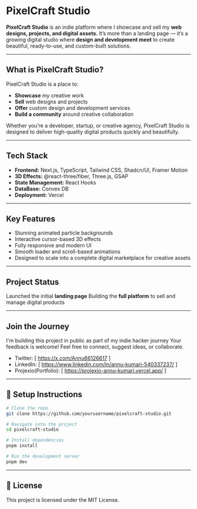 # PixelCraft Studio

**PixelCraft Studio** is an indie platform where I showcase and sell my **web designs, projects, and digital assets.**
It’s more than a landing page — it’s a growing digital studio where **design and development meet** to create beautiful, ready-to-use, and custom-built solutions.

---

##  What is PixelCraft Studio?

PixelCraft Studio is a place to:

* **Showcase** my creative work
* **Sell** web designs and projects
* **Offer** custom design and development services
* **Build a community** around creative collaboration

Whether you’re a developer, startup, or creative agency, PixelCraft Studio is designed to deliver high-quality digital products quickly and beautifully.

---

##  Tech Stack

* **Frontend:** Next.js, TypeScript, Tailwind CSS, Shadcn/UI, Framer Motion
* **3D Effects:** @react-three/fiber, Three.js, GSAP
* **State Management:** React Hooks
* **DataBase:** Convex DB
* **Deployment:** Vercel

---

## Key Features

* Stunning animated particle backgrounds
* Interactive cursor-based 3D effects
* Fully responsive and modern UI
* Smooth loader and scroll-based animations
* Designed to scale into a complete digital marketplace for creative assets

---

## Project Status

Launched the initial **landing page**
Building the **full platform** to sell and manage digital products

---

##  Join the Journey

I'm building this project in public as part of my indie hacker journey 
Your feedback is welcome! Feel free to connect, suggest ideas, or collaborate.

* Twitter: \[ https://x.com/Annu66126617 ]
* LinkedIn: \[ https://www.linkedin.com/in/annu-kumari-540337237/ ]
* Projexio(Portfolio): \[ https://projexio-annu-kumari.vercel.app/ ]
---

## 📂 Setup Instructions

```bash
# Clone the repo
git clone https://github.com/yourusername/pixelcraft-studio.git

# Navigate into the project
cd pixelcraft-studio

# Install dependencies
pnpm install

# Run the development server
pnpm dev
```

---

## 📄 License

This project is licensed under the MIT License.